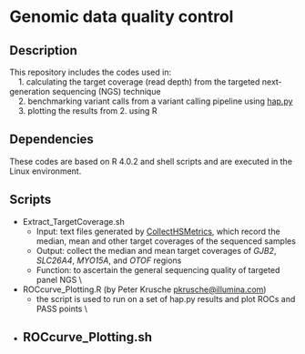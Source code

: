  # Genomic data quality control
 ## Description 
 This repository includes the codes used in:\
&nbsp;&nbsp;&nbsp;&nbsp;1. calculating the target coverage (read depth) from the targeted next-generation sequencing (NGS) technique\
&nbsp;&nbsp;&nbsp;&nbsp;2. benchmarking variant calls from a variant calling pipeline using [hap.py](https://www.illumina.com/products/by-type/informatics-products/basespace-sequence-hub/apps/hap-py-benchmarking.html)\
&nbsp;&nbsp;&nbsp;&nbsp;3. plotting the results from 2. using R
 
 
 ## Dependencies
 These codes are based on R 4.0.2 and shell scripts and are executed in the Linux environment.
 
 
 ## Scripts
 * Extract_TargetCoverage.sh
   - Input: text files generated by [CollectHSMetrics](https://gatk.broadinstitute.org/hc/en-us/articles/360036856051-CollectHsMetrics-Picard-), which record the median, mean and other target coverages of the sequenced samples
   - Output: collect the median and mean target coverages of *GJB2*, *SLC26A4*, *MYO15A*, and *OTOF* regions
   - Function: to ascertain the general sequencing quality of targeted panel NGS \
 * ROCcurve_Plotting.R (by Peter Krusche <pkrusche@illumina.com>)
   - the script is used to run on a set of hap.py results and plot ROCs and PASS points
 \
 * ROCcurve_Plotting.sh
   - 
